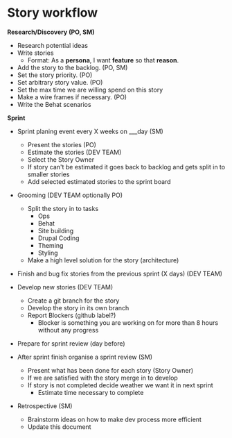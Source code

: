 # Story workflow

**Research/Discovery (PO, SM)**
  - Research potential ideas
  - Write stories
    - Format: As a **persona**, I want **feature** so that **reason**.
  - Add the story to the backlog. (PO, SM)
  - Set the story priority. (PO)
  - Set arbitrary story value. (PO)
  - Set the max time we are willing spend on this story
  - Make a wire frames if necessary. (PO)
  - Write the Behat scenarios
  
**Sprint** 

- Sprint planing event every X weeks on ___day (SM)
  - Present the stories (PO)
  - Estimate the stories (DEV TEAM)
  - Select the Story Owner
  - If story can't be estimated it goes back to backlog and gets split in to smaller stories
  - Add selected estimated stories to the sprint board

- Grooming (DEV TEAM optionally PO)
  - Split the story in to tasks
    - Ops
    - Behat
    - Site building
    - Drupal Coding
    - Theming
    - Styling
  - Make a high level solution for the story (architecture)
  
- Finish and bug fix stories from the previous sprint (X days) (DEV TEAM)
  
- Develop new stories (DEV TEAM)
  - Create a git branch for the story
  - Develop the story in its own branch
  - Report Blockers (github label?)
    - Blocker is something you are working on for more than 8 hours without any progress

- Prepare for sprint review (day before)

- After sprint finish organise a sprint review (SM)
  - Present what has been done for each story (Story Owner)
  - If we are satisfied with the story merge in to develop
  - If story is not completed decide weather we want it in next sprint
    - Estimate time necessary to complete

- Retrospective (SM)
  - Brainstorm ideas on how to make dev process more efficient
  - Update this document




  
  
